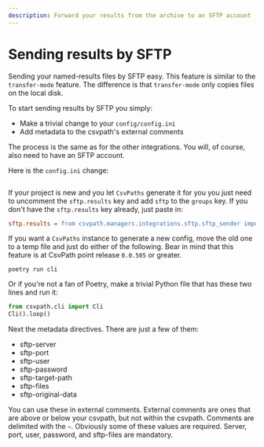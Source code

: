 ```yaml
---
description: Forward your results from the archive to an SFTP account
---
```


# Sending results by SFTP

Sending your named-results files by SFTP easy. This feature is similar to the `transfer-mode` feature. The difference is that `transfer-mode` only copies files on the local disk.&#x20;

To start sending results by SFTP you simply:

* Make a trivial change to your `config/config.ini`
* Add metadata to the csvpath's external comments

The process is the same as for the other integrations. You will, of course, also need to have an SFTP account.&#x20;

Here is the `config.ini` change:&#x20;

<figure><img src="../../.gitbook/assets/Screenshot 2025-01-08 at 9.16.41 PM.png" alt=""><figcaption></figcaption></figure>

If your project is new and you let `CsvPaths` generate it for you you just need to uncomment the `sftp.results` key and add `sftp` to the `groups` key. If you don't have the `sftp.results` key already, just paste in:

```ini
sftp.results = from csvpath.managers.integrations.sftp.sftp_sender import SftpSender
```

If you want a `CsvPaths` instance to generate a new config, move the old one to a temp file and just do either of the following. Bear in mind that this feature is at CsvPath point release `0.0.505` or greater.

```
poetry run cli    
```

Or if you're not a fan of Poetry, make a trivial Python file that has these two lines and run it:&#x20;

```python
from csvpath.cli import Cli
Cli().loop()
```

Next the metadata directives. There are just a few of them:

* sftp-server
* sftp-port&#x20;
* sftp-user&#x20;
* sftp-password&#x20;
* sftp-target-path&#x20;
* sftp-files&#x20;
* sftp-original-data

You can use these in external comments. External comments are ones that are above or below your csvpath, but not within the csvpath. Comments are delimited with the `~`. Obviously some of these values are required. Server, port, user, password, and sftp-files are mandatory.&#x20;

